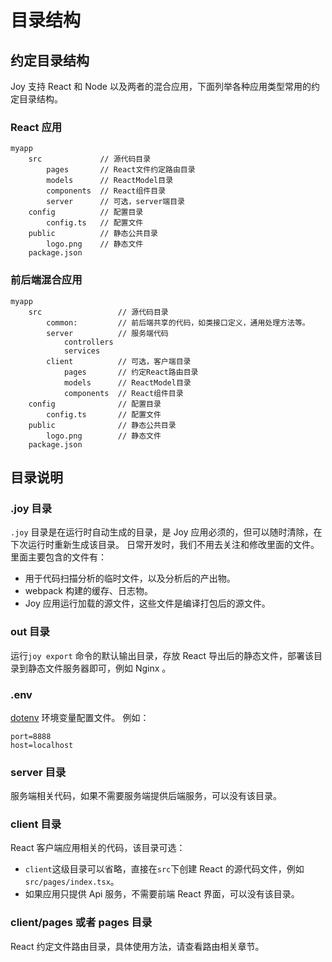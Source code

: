 # 目录结构

## 约定目录结构

Joy 支持 React 和 Node 以及两者的混合应用，下面列举各种应用类型常用的约定目录结构。

### React 应用

```text
myapp
    src             // 源代码目录
        pages       // React文件约定路由目录
        models      // ReactModel目录
        components  // React组件目录
        server      // 可选，server端目录
    config          // 配置目录
        config.ts   // 配置文件
    public          // 静态公共目录
        logo.png    // 静态文件
    package.json
```

### 前后端混合应用

```text
myapp
    src                 // 源代码目录
        common:         // 前后端共享的代码，如类接口定义，通用处理方法等。
        server          // 服务端代码
            controllers
            services
        client          // 可选，客户端目录
            pages       // 约定React路由目录
            models      // ReactModel目录
            components  // React组件目录
    config              // 配置目录
        config.ts       // 配置文件
    public              // 静态公共目录
        logo.png        // 静态文件
    package.json
```

## 目录说明

### .joy 目录

`.joy` 目录是在运行时自动生成的目录，是 Joy 应用必须的，但可以随时清除，在下次运行时重新生成该目录。
日常开发时，我们不用去关注和修改里面的文件。
里面主要包含的文件有：

- 用于代码扫描分析的临时文件，以及分析后的产出物。
- webpack 构建的缓存、日志物。
- Joy 应用运行加载的源文件，这些文件是编译打包后的源文件。

### out 目录

运行`joy export` 命令的默认输出目录，存放 React 导出后的静态文件，部署该目录到静态文件服务器即可，例如 Nginx 。

### .env

[dotenv](https://github.com/motdotla/dotenv) 环境变量配置文件。
例如：

```text
port=8888
host=localhost
```

### server 目录

服务端相关代码，如果不需要服务端提供后端服务，可以没有该目录。

### client 目录

React 客户端应用相关的代码，该目录可选：

- `client`这级目录可以省略，直接在`src`下创建 React 的源代码文件，例如`src/pages/index.tsx`。
- 如果应用只提供 Api 服务，不需要前端 React 界面，可以没有该目录。

### client/pages 或者 pages 目录

React 约定文件路由目录，具体使用方法，请查看路由相关章节。
